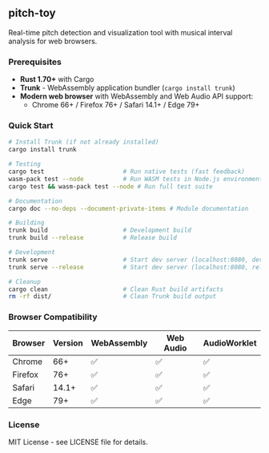 ## pitch-toy

Real-time pitch detection and visualization tool with musical interval analysis for web browsers.

### Prerequisites

- **Rust 1.70+** with Cargo
- **Trunk** - WebAssembly application bundler (`cargo install trunk`)
- **Modern web browser** with WebAssembly and Web Audio API support:
  - Chrome 66+ / Firefox 76+ / Safari 14.1+ / Edge 79+

### Quick Start

```bash
# Install Trunk (if not already installed)
cargo install trunk

# Testing
cargo test                      # Run native tests (fast feedback)
wasm-pack test --node           # Run WASM tests in Node.js environment
cargo test && wasm-pack test --node # Run full test suite

# Documentation
cargo doc --no-deps --document-private-items # Module documentation

# Building
trunk build                     # Development build
trunk build --release           # Release build

# Development
trunk serve                     # Start dev server (localhost:8080, development build)
trunk serve --release           # Start dev server (localhost:8080, release build)

# Cleanup  
cargo clean                     # Clean Rust build artifacts
rm -rf dist/                    # Clean Trunk build output
```

### Browser Compatibility

| Browser | Version | WebAssembly | Web Audio | AudioWorklet |
|---------|---------|-------------|-----------|--------------|
| Chrome  | 66+     | ✅          | ✅        | ✅           |
| Firefox | 76+     | ✅          | ✅        | ✅           |
| Safari  | 14.1+   | ✅          | ✅        | ✅           |
| Edge    | 79+     | ✅          | ✅        | ✅           |

### License

MIT License - see LICENSE file for details. 
